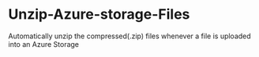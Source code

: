 # Unzip-Azure-storage-Files
Automatically unzip the compressed(.zip) files whenever a file is uploaded into an Azure Storage 

